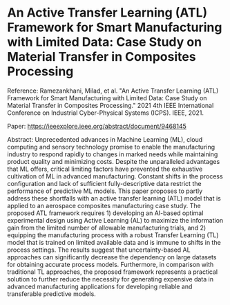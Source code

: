 # An Active Transfer Learning (ATL) Framework for Smart Manufacturing with Limited Data: Case Study on Material Transfer in Composites Processing

Reference:
Ramezankhani, Milad, et al. "An Active Transfer Learning (ATL) Framework for Smart Manufacturing with Limited Data: Case Study on Material Transfer in Composites Processing." 2021 4th IEEE International Conference on Industrial Cyber-Physical Systems (ICPS). IEEE, 2021.

Paper: https://ieeexplore.ieee.org/abstract/document/9468145

Abstract:
Unprecedented advances in Machine Learning (ML), cloud computing and sensory technology promise to enable the manufacturing industry to respond rapidly to changes in marked needs while maintaining product quality and minimizing costs. Despite the unparalleled advantages that ML offers, critical limiting factors have prevented the exhaustive cultivation of ML in advanced manufacturing. Constant shifts in the process configuration and lack of sufficient fully-descriptive data restrict the performance of predictive ML models. This paper proposes to partly address these shortfalls with an active transfer learning (ATL) model that is applied to an aerospace composites manufacturing case study.  The proposed ATL framework requires 1) developing an AI-based optimal experimental design using Active Learning (AL) to maximize the information gain from the limited number of allowable manufacturing trials, and 2) equipping the manufacturing process with a robust Transfer Learning (TL) model that is trained on limited available data and is immune to shifts in the process settings. The results suggest that uncertainty-based AL approaches can significantly decrease the dependency on large datasets for obtaining accurate process models. Furthermore, in comparison with traditional TL approaches, the proposed framework represents a practical solution to further reduce the necessity for generating expensive data in advanced manufacturing applications for developing reliable and transferable predictive models.
